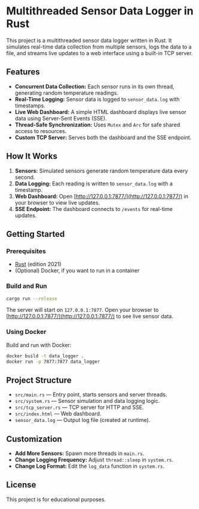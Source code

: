# Multithreaded Sensor Data Logger in Rust

This project is a multithreaded sensor data logger written in Rust. It simulates real-time data collection from multiple sensors, logs the data to a file, and streams live updates to a web interface using a built-in TCP server.

## Features

- **Concurrent Data Collection:** Each sensor runs in its own thread, generating random temperature readings.
- **Real-Time Logging:** Sensor data is logged to `sensor_data.log` with timestamps.
- **Live Web Dashboard:** A simple HTML dashboard displays live sensor data using Server-Sent Events (SSE).
- **Thread-Safe Synchronization:** Uses `Mutex` and `Arc` for safe shared access to resources.
- **Custom TCP Server:** Serves both the dashboard and the SSE endpoint.

## How It Works

1. **Sensors:** Simulated sensors generate random temperature data every second.
2. **Data Logging:** Each reading is written to `sensor_data.log` with a timestamp.
3. **Web Dashboard:** Open [http://127.0.0.1:7877/](http://127.0.0.1:7877/) in your browser to view live updates.
4. **SSE Endpoint:** The dashboard connects to `/events` for real-time updates.

## Getting Started

### Prerequisites

- [Rust](https://www.rust-lang.org/tools/install) (edition 2021)
- (Optional) Docker, if you want to run in a container

### Build and Run

```sh
cargo run --release
```

The server will start on `127.0.0.1:7877`. Open your browser to [http://127.0.0.1:7877/](http://127.0.0.1:7877/) to see live sensor data.

### Using Docker

Build and run with Docker:

```sh
docker build -t data_logger .
docker run -p 7877:7877 data_logger
```

## Project Structure

- `src/main.rs` — Entry point, starts sensors and server threads.
- `src/system.rs` — Sensor simulation and data logging logic.
- `src/tcp_server.rs` — TCP server for HTTP and SSE.
- `src/index.html` — Web dashboard.
- `sensor_data.log` — Output log file (created at runtime).

## Customization

- **Add More Sensors:** Spawn more threads in `main.rs`.
- **Change Logging Frequency:** Adjust `thread::sleep` in `system.rs`.
- **Change Log Format:** Edit the `log_data` function in `system.rs`.

## License

This project is for educational purposes.
